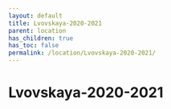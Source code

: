 ```yaml
---
layout: default
title: Lvovskaya-2020-2021
parent: location
has_children: true
has_toc: false
permalink: /location/Lvovskaya-2020-2021/
---
```


# Lvovskaya-2020-2021